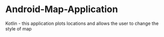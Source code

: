 # Android-Map-Application
Kotlin - this application plots locations and allows the user to change the style of map
